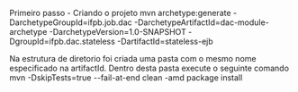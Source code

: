 Primeiro passo - Criando o projeto
mvn archetype:generate -DarchetypeGroupId=ifpb.job.dac -DarchetypeArtifactId=dac-module-archetype -DarchetypeVersion=1.0-SNAPSHOT -DgroupId=ifpb.dac.stateless -DartifactId=stateless-ejb

Na estrutura de diretorio foi criada uma pasta com o mesmo nome especificado na artifactId.
Dentro desta pasta execute o seguinte comando
mvn -DskipTests=true --fail-at-end clean  -amd package install

